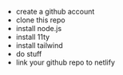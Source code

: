 - create a github account
- clone this repo
- install node.js
- install 11ty
- install tailwind
- do stuff
- link your github repo to netlify
